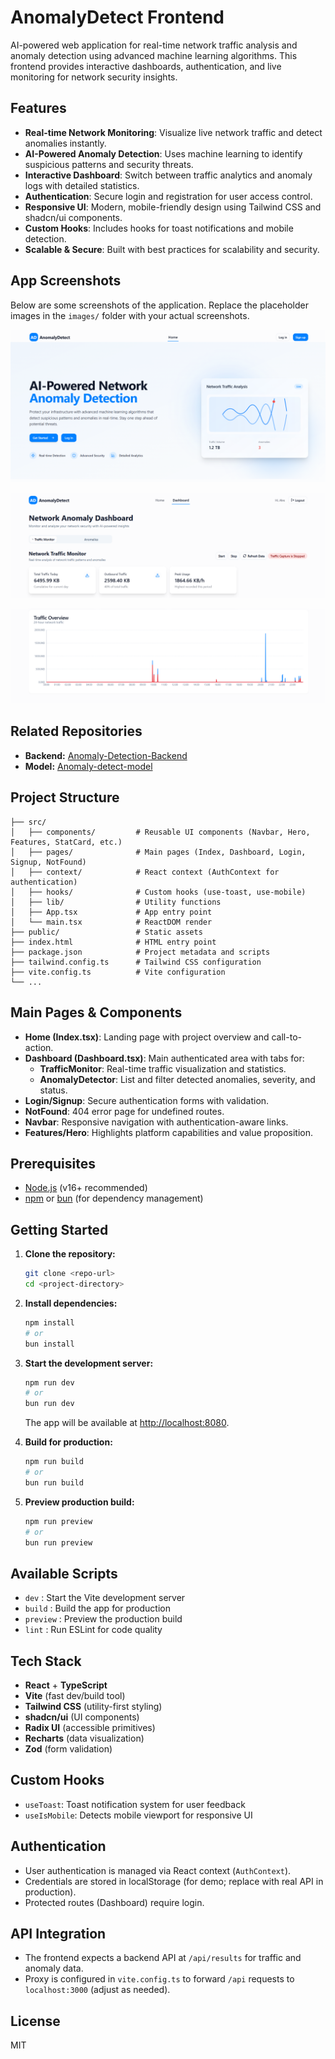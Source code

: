 # AnomalyDetect Frontend

AI-powered web application for real-time network traffic analysis and anomaly detection using advanced machine learning algorithms. This frontend provides interactive dashboards, authentication, and live monitoring for network security insights.

## Features

- **Real-time Network Monitoring**: Visualize live network traffic and detect anomalies instantly.
- **AI-Powered Anomaly Detection**: Uses machine learning to identify suspicious patterns and security threats.
- **Interactive Dashboard**: Switch between traffic analytics and anomaly logs with detailed statistics.
- **Authentication**: Secure login and registration for user access control.
- **Responsive UI**: Modern, mobile-friendly design using Tailwind CSS and shadcn/ui components.
- **Custom Hooks**: Includes hooks for toast notifications and mobile detection.
- **Scalable & Secure**: Built with best practices for scalability and security.

## App Screenshots

Below are some screenshots of the application. Replace the placeholder images in the `images/` folder with your actual screenshots.

![Home Page](images/homepage.png)

![Dashboard Overview](images/dashboard_overview.png)

![Traffic Monitor](images/traffic_monitor.png)

## Related Repositories

- **Backend:** [Anomaly-Detection-Backend](https://github.com/PDhvanik/Anomaly-Detection-Backend)
- **Model:** [Anomaly-detect-model](https://github.com/PDhvanik/Anomaly-detect-model)

## Project Structure

```
├── src/
│   ├── components/         # Reusable UI components (Navbar, Hero, Features, StatCard, etc.)
│   ├── pages/              # Main pages (Index, Dashboard, Login, Signup, NotFound)
│   ├── context/            # React context (AuthContext for authentication)
│   ├── hooks/              # Custom hooks (use-toast, use-mobile)
│   ├── lib/                # Utility functions
│   ├── App.tsx             # App entry point
│   └── main.tsx            # ReactDOM render
├── public/                 # Static assets
├── index.html              # HTML entry point
├── package.json            # Project metadata and scripts
├── tailwind.config.ts      # Tailwind CSS configuration
├── vite.config.ts          # Vite configuration
└── ...
```

## Main Pages & Components

- **Home (Index.tsx)**: Landing page with project overview and call-to-action.
- **Dashboard (Dashboard.tsx)**: Main authenticated area with tabs for:
  - **TrafficMonitor**: Real-time traffic visualization and statistics.
  - **AnomalyDetector**: List and filter detected anomalies, severity, and status.
- **Login/Signup**: Secure authentication forms with validation.
- **NotFound**: 404 error page for undefined routes.
- **Navbar**: Responsive navigation with authentication-aware links.
- **Features/Hero**: Highlights platform capabilities and value proposition.

## Prerequisites

- [Node.js](https://nodejs.org/) (v16+ recommended)
- [npm](https://www.npmjs.com/) or [bun](https://bun.sh/) (for dependency management)

## Getting Started

1. **Clone the repository:**

   ```sh
   git clone <repo-url>
   cd <project-directory>
   ```

2. **Install dependencies:**

   ```sh
   npm install
   # or
   bun install
   ```

3. **Start the development server:**

   ```sh
   npm run dev
   # or
   bun run dev
   ```

   The app will be available at [http://localhost:8080](http://localhost:8080).

4. **Build for production:**

   ```sh
   npm run build
   # or
   bun run build
   ```

5. **Preview production build:**
   ```sh
   npm run preview
   # or
   bun run preview
   ```

## Available Scripts

- `dev` : Start the Vite development server
- `build` : Build the app for production
- `preview` : Preview the production build
- `lint` : Run ESLint for code quality

## Tech Stack

- **React** + **TypeScript**
- **Vite** (fast dev/build tool)
- **Tailwind CSS** (utility-first styling)
- **shadcn/ui** (UI components)
- **Radix UI** (accessible primitives)
- **Recharts** (data visualization)
- **Zod** (form validation)

## Custom Hooks

- `useToast`: Toast notification system for user feedback
- `useIsMobile`: Detects mobile viewport for responsive UI

## Authentication

- User authentication is managed via React context (`AuthContext`).
- Credentials are stored in localStorage (for demo; replace with real API in production).
- Protected routes (Dashboard) require login.

## API Integration

- The frontend expects a backend API at `/api/results` for traffic and anomaly data.
- Proxy is configured in `vite.config.ts` to forward `/api` requests to `localhost:3000` (adjust as needed).

## License

MIT
